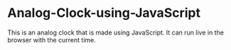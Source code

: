 # Analog-Clock-using-JavaScript

This is an analog clock that is made using JavaScript. It can run live in the browser with the current time.
